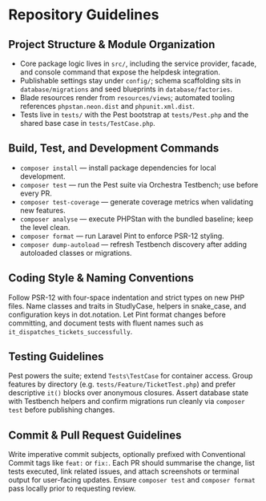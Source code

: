 # Repository Guidelines

## Project Structure & Module Organization
- Core package logic lives in `src/`, including the service provider, facade, and console command that expose the helpdesk integration.
- Publishable settings stay under `config/`; schema scaffolding sits in `database/migrations` and seed blueprints in `database/factories`.
- Blade resources render from `resources/views`; automated tooling references `phpstan.neon.dist` and `phpunit.xml.dist`.
- Tests live in `tests/` with the Pest bootstrap at `tests/Pest.php` and the shared base case in `tests/TestCase.php`.

## Build, Test, and Development Commands
- `composer install` — install package dependencies for local development.
- `composer test` — run the Pest suite via Orchestra Testbench; use before every PR.
- `composer test-coverage` — generate coverage metrics when validating new features.
- `composer analyse` — execute PHPStan with the bundled baseline; keep the level clean.
- `composer format` — run Laravel Pint to enforce PSR-12 styling.
- `composer dump-autoload` — refresh Testbench discovery after adding autoloaded classes or migrations.

## Coding Style & Naming Conventions
Follow PSR-12 with four-space indentation and strict types on new PHP files. Name classes and traits in StudlyCase, helpers in snake_case, and configuration keys in dot.notation. Let Pint format changes before committing, and document tests with fluent names such as `it_dispatches_tickets_successfully`.

## Testing Guidelines
Pest powers the suite; extend `Tests\TestCase` for container access. Group features by directory (e.g. `tests/Feature/TicketTest.php`) and prefer descriptive `it()` blocks over anonymous closures. Assert database state with Testbench helpers and confirm migrations run cleanly via `composer test` before publishing changes.

## Commit & Pull Request Guidelines
Write imperative commit subjects, optionally prefixed with Conventional Commit tags like `feat:` or `fix:`. Each PR should summarise the change, list tests executed, link related issues, and attach screenshots or terminal output for user-facing updates. Ensure `composer test` and `composer format` pass locally prior to requesting review.
